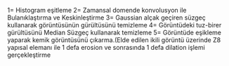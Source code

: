 1= Histogram eşitleme 
2= Zamansal domende konvolusyon ile Bulanıklaştırma ve Keskinleştirme
3= Gaussian alçak geçiren süzgeç kullanarak görüntüsünün gürültüsünü temizleme
4= Görüntüdeki tuz-birer gürültüsünü Median Süzgeç kullanarak temizleme
5= Görüntüde eşikleme yaparak kemik görüntüsünü çıkarma.(Elde edilen ikili görüntü üzerinde Z8 yapısal elemanı ile 1 defa erosion ve sonrasında 1 defa dilation işlemi gerçekleştirme
